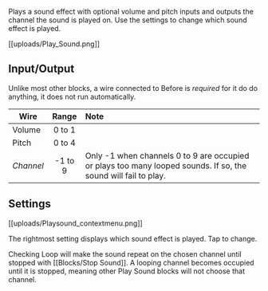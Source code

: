 Plays a sound effect with optional volume and pitch inputs and outputs the channel the sound is played on. Use the settings to change which sound effect is played.

[[uploads/Play_Sound.png]]

## Input/Output

Unlike most other blocks, a wire connected to Before is *required* for it do do anything, it does not run automatically.

| Wire       | Range | Note |
|----------- |:-----:|:-----|
| Volume     | 0 to 1  | 
| Pitch      | 0 to 4  | 
| *Channel*  | -1 to 9 | Only -1 when channels 0 to 9 are occupied or plays too many looped sounds. If so, the sound will fail to play.

## Settings

[[uploads/Playsound_contextmenu.png]]

The rightmost setting displays which sound effect is played. Tap to change.

Checking Loop will make the sound repeat on the chosen channel until stopped with [[Blocks/Stop Sound]]. A looping channel becomes occupied until it is stopped, meaning other Play Sound blocks will not choose that channel. 

